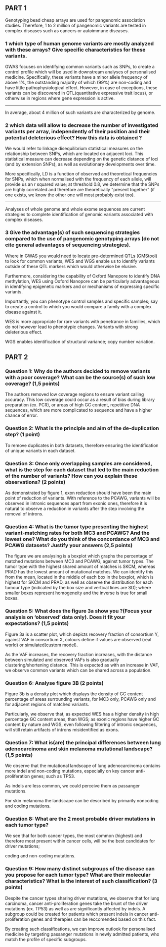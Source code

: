 ## PART 1
Genotyping bead cheap arrays are used for pangenomic association studies. Therefore, 1 to 2 million of pangenomic variants are tested in complex diseases such as cancers or autoimmune diseases.
### 1 which type of human genome variants are mostly analyzed with these arrays? Give specific characteristics for these variants.

GWAS focuses on identifying common variants such as SNPs, to create a control profile which will be used in downstream analyses of personalised medicine. Specifically, these variants have a minor allele frequency of above 1%, the outstanding majority of which (99%) are non-coding and have little pathophysiological effect. However, in case of exceptions, these variants can be discovered in QTL(quantitative expressive trait locus), or otherwise in regions where gene expression is active.

______________________
In average, about 4 million of such variants are characterized by genome.
### 2 which data will allow to decrease the number of investigated variants per array, independently of their position and their potential deleterious effect? How this data is obtained ?

We would refer to linkage disequilibrium statistical measures on the relationship between SNPs, which are located on adjacent loci. This statistical measure can decrease depending on the genetic distance of loci (and by extension SNPs), as well as evolutionary developments over time.

More specifically, LD is a function of observed and theoretical frequencies for SNPs, which when normalised with the frequency of each allele, will provide us an r squared value; at threshold 0.8, we determine that the SNPs are highly correlated and therefore are theoretically "present together" (if one exists, we know the other one will most probably exist too).

_______________________
Analyses of whole genome and whole exome sequences are current strategies to complete identification of genomic variants associated with complex diseases.
### 3 Give the advantage(s) of such sequencing strategies compared to the use of pangenomic genotyping arrays (do not cite general advantages of sequencing strategies).

Where in GWAS you would need to locate pre-determined QTLs (GMStool) to look for common variants, WES and WGS enable us to identify variants outside of these QTL markers which would otherwise be elusive. 

Furthermore, considering the capability of Oxford Nanopore to identify DNA methylation, WES using Oxford Nanopore can be particularly advantageous in identifying epigenetic markers and or mechanisms of expressing specific variants. 

Importantly, you can phenotype control samples and specific samples; say to create a control to which you would compare a family with a complex disease against it. 

WES is more appropriate for rare variants with penetrance in families, which do not however lead to phenotypic changes. Variants with strong deleterious effect.

WGS enables identification of structural variance; copy number variation.

## PART 2

### Question 1: Why do the authors decided to remove variants with a poor coverage? What can be the source(s) of such low coverage? (1,5 points)

The authors removed low coverage regions to ensure variant calling accuracy. This low coverage could occur as a result of bias during library preparation (ex. PCR), or areas of high GC content, repetitive DNA sequences, which are more complicated to sequence and have a higher chance of error. 

### Question 2: What is the principle and aim of the de-duplication step? (1 point)

To remove duplicates in both datasets, therefore ensuring the identification of unique variants in each dataset.

### Question 3: Once only overlapping samples are considered, what is the step for each dataset that led to the main reduction of the number of variants? How can you explain these observations? (2 points)

As demonstrated by figure 1, exon reduction should have been the main point of reduction of variants. With reference to the PCAWG, variants will be observed in intronic sequences apart from exonic ones, therefore it is natural to observe a reduction in variants after the step involving the removal of introns.

### Question 4: What is the tumor type presenting the highest variant-matching rates for both MC3 and PCAWG? And the lowest one? What do you think of the concordance of MC3 and PCAWG datasets? Justify your answers (2,5 points)

The figure we are analysing is a boxplot which graphs the percentage of matched mutations between MC3 and PCAWG, against tumor types. The tumor type with the highest shared amount of matches is SKCM, whereas PRAD has the lowest amount of mutational matches. We can identify this from the mean, located in the middle of each box in the boxplot, which is highest for SKCM and PRAD, as well as observe the distribution for each tumour type (indicated by the box size and vertical lines are SD); where smaller boxes represent homogeneity and the inverse is true for small boxes. 

### Question 5: What does the figure 3a show you ?(Focus your analysis on ‘observed’ data only). Does it fit your expectations? (1,5 points)

Figure 3a is a scatter plot, which depicts recovery fraction of consortium Y, against VAF in consortium X, colours define if values are observed (real world) or simulated(custom model). 

As the VAF increases, the recovery fraction increases, with the distance between simulated and observed VAFs is also gradually clustering/shortening distance. This is expected as with an increase in VAF, we observe common variants which can be shared across a population.

### Question 6: Analyse figure 3B (2 points)

Figure 3b is a density plot which displays the density of GC content percentage of areas surrounding variants, for MC3 only, PCAWG only and for adjacent regions of matched variants. 

Particularly, we observe that, as expected WES has a higher density in high percentage GC content areas, than WGS; as exonic regions have higher GC content by nature and WGS, even following filtering of intronic sequences, will still retain artifacts of introns misidentified as exons.

### Question 7: What is(are) the principal differences between lung adenocarcinoma and skin melanoma mutational landscape? (1,5 points)

We observe that the mutational landscape of lung adenocarcinoma contains more indel and non-coding mutations, especially on key cancer anti-proliferation genes; such as TP53. 

As indels are less common, we could perceive them as passanger mutations. 

For skin melanoma the landscape can be described by primarily noncoding and coding mutations. 

### Question 8: What are the 2 most probable driver mutations in each tumor type?

We see that for both cancer types, the most common (highest) and therefore most present within cancer cells, will be the best candidates for driver mutations;

coding and non-coding mutations.

### Question 9: How many distinct subgroups of the disease can you propose for each tumor type? What are their molecular characteristics? What is the interest of such classification? (3 points)

Despite the cancer types sharing driver mutations, we observe that for lung carcinoma, cancer anti-proliferation genes take the brunt of the driver mutations (ex. TP53) as well as are significantly affected by indels. A subgroup could be created for patients which present indels in cancer anti-proliferation genes and therapies can be reccomended based on this fact.

By creating such classifications, we can improve outlook for personalised medicine by targeting passanger mutations in newly admitted patients, who match the profile of specific subgroups.


